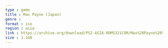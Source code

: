 ```yaml
---
type : game
title : Max Payne (Japan)
genre : 
format : iso
region : asia
link : https://archive.org/download/PS2-ASIA-ROMS321COM/Max%20Payne%20%28Japan%29.7z
size : 1.1GB
---
```

